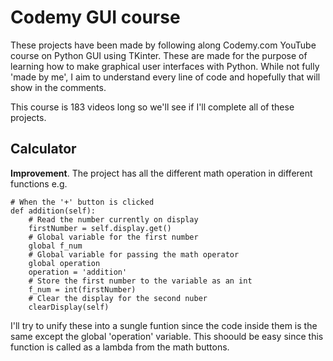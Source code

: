 Codemy GUI course
===
These projects have been made by following along Codemy.com YouTube course on Python GUI using TKinter. These are made for the purpose of learning how to make graphical user interfaces with Python. While not fully 'made by me', I aim to understand every line of code and hopefully that will show in the comments.

This course is 183 videos long so we'll see if I'll complete all of these projects.


## Calculator
**Improvement**. The project has all the different math operation in different functions e.g.

```
# When the '+' button is clicked
def addition(self):
    # Read the number currently on display
    firstNumber = self.display.get()
    # Global variable for the first number
    global f_num
    # Global variable for passing the math operator
    global operation
    operation = 'addition'
    # Store the first number to the variable as an int
    f_num = int(firstNumber)
    # Clear the display for the second nuber
    clearDisplay(self)
```
I'll try to unify these into a sungle funtion since the code inside them is the same except the global 'operation' variable. This shoould be easy since this function is called as a lambda from the math buttons.